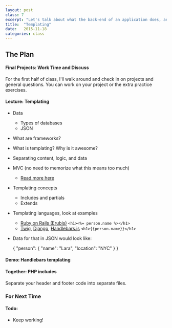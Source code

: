 ```yaml
---
layout: post
class: 7
excerpt: "Let's talk about what the back-end of an application does, and how we as designers can account for it. Introduce the concept of templating, and integrate it into your projects with simple PHP."
title:  "Templating"
date:   2015-11-18
categories: class
---
```


## The Plan

#### <span class="post-title-pre">Final Projects:</span> Work Time and Discuss

For the first half of class, I'll walk around and check in on projects and general questions. You can work on your project or the extra practice exercises.

#### <span class="post-title-pre">Lecture:</span> Templating

* Data
	* Types of databases
	* JSON
* What are frameworks?
* What is templating? Why is it awesome?
* Separating content, logic, and data
* MVC (no need to memorize what this means too much)
	* [Read more here](http://code.tutsplus.com/tutorials/mvc-for-noobs--net-10488)
* Templating concepts
	* Includes and partials
	* Extends
* Templating languages, look at examples
	* [Ruby on Rails (Erubis)](http://www.kuwata-lab.com/erubis/) ```<h1><%= person.name %></h1>```
	* [Twig](http://twig.sensiolabs.org), [Django](https://www.djangoproject.com/), [Handlebars.js](http://handlebarsjs.com) ```<h1>{{person.name}}</h1>```
* Data for that in JSON would look like:

	{
		"person": {
			"name": "Lara",
			"location": "NYC"
		}
	}

#### <span class="post-title-pre">Demo:</span> Handlebars templating

#### <span class="post-title-pre">Together:</span> PHP includes

Separate your header and footer code into separate files.

<div class="notice post-todos" markdown="1">

### For Next Time

#### Todo:

* Keep working!


</div>